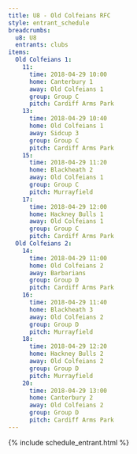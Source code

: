 ```yaml
---
title: U8 - Old Colfeians RFC
style: entrant_schedule
breadcrumbs:
  u8: U8
  entrants: clubs
items:
  Old Colfeians 1:
    11:
      time: 2018-04-29 10:00
      home: Canterbury 1
      away: Old Colfeians 1
      group: Group C
      pitch: Cardiff Arms Park
    13:
      time: 2018-04-29 10:40
      home: Old Colfeians 1
      away: Sidcup 3
      group: Group C
      pitch: Cardiff Arms Park
    15:
      time: 2018-04-29 11:20
      home: Blackheath 2
      away: Old Colfeians 1
      group: Group C
      pitch: Murrayfield
    17:
      time: 2018-04-29 12:00
      home: Hackney Bulls 1
      away: Old Colfeians 1
      group: Group C
      pitch: Cardiff Arms Park
  Old Colfeians 2:
    14:
      time: 2018-04-29 11:00
      home: Old Colfeians 2
      away: Barbarians
      group: Group D
      pitch: Cardiff Arms Park
    16:
      time: 2018-04-29 11:40
      home: Blackheath 3
      away: Old Colfeians 2
      group: Group D
      pitch: Murrayfield
    18:
      time: 2018-04-29 12:20
      home: Hackney Bulls 2
      away: Old Colfeians 2
      group: Group D
      pitch: Murrayfield
    20:
      time: 2018-04-29 13:00
      home: Canterbury 2
      away: Old Colfeians 2
      group: Group D
      pitch: Cardiff Arms Park
---
```


{% include schedule_entrant.html %}
